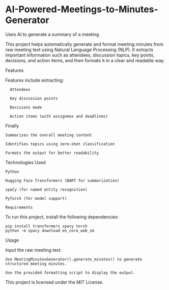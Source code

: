 # AI-Powered-Meetings-to-Minutes-Generator
Uses AI to generate a summary of a meeting

This project helps automatically generate and format meeting minutes from raw meeting text using Natural Language Processing (NLP). It extracts important information such as attendees, discussion topics, key points, decisions, and action items, and then formats it in a clear and readable way.

Features

Features include extracting:

      Attendees

      Key discussion points

      Decisions made

      Action items (with assignees and deadlines)
Finally

    Summarizes the overall meeting content

    Identifies topics using zero-shot classification

    Formats the output for better readability

  Technologies Used

    Python

    Hugging Face Transformers (BART for summarization)

    spaCy (for named entity recognition)

    PyTorch (for model support)

    Requirements

To run this project, install the following dependencies:

    pip install transformers spacy torch
    python -m spacy download en_core_web_sm

Usage

  Input the raw meeting text.

    Use MeetingMinutesGenerator().generate_minutes() to generate structured meeting minutes.

    Use the provided formatting script to display the output.

  This project is licensed under the MIT License.
